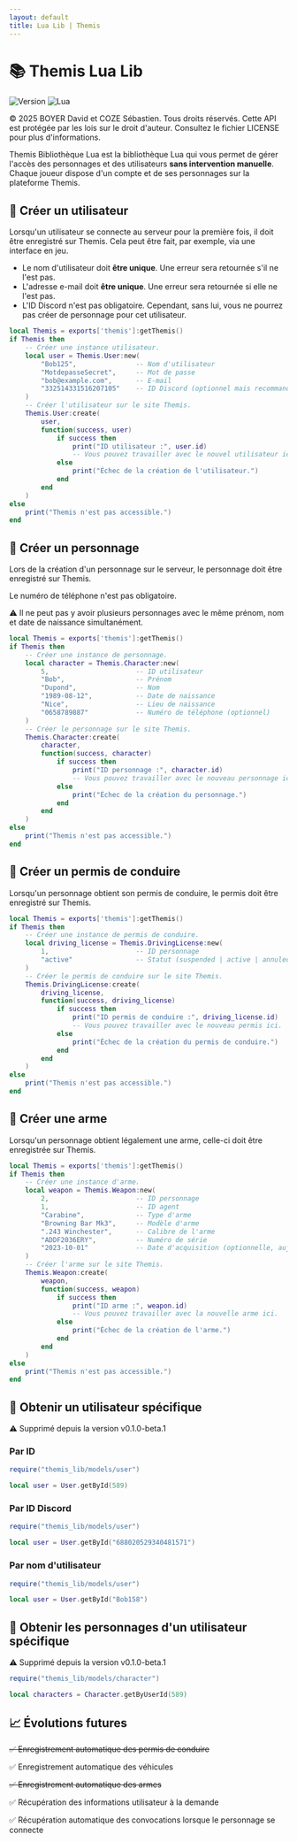 ```yaml
---
layout: default
title: Lua Lib | Themis
---
```


# 📚 Themis Lua Lib

![Version](https://img.shields.io/badge/Version-0.1.0--beta.1-blue.svg)
![Lua](https://img.shields.io/badge/Lua-5.4%2B-blue.svg)

© 2025 BOYER David et COZE Sébastien. Tous droits réservés. Cette API est protégée par les lois sur le droit d'auteur. Consultez le fichier LICENSE pour plus d'informations.

Themis Bibliothèque Lua est la bibliothèque Lua qui vous permet de gérer l'accès des personnages et des utilisateurs **sans intervention manuelle**. Chaque joueur dispose d'un compte et de ses personnages sur la plateforme Themis.

## 👤 Créer un utilisateur

Lorsqu'un utilisateur se connecte au serveur pour la première fois, il doit être enregistré sur Themis. Cela peut être fait, par exemple, via une interface en jeu.

- Le nom d'utilisateur doit **être unique**. Une erreur sera retournée s'il ne l'est pas.
- L'adresse e-mail doit **être unique**. Une erreur sera retournée si elle ne l'est pas.
- L'ID Discord n'est pas obligatoire. Cependant, sans lui, vous ne pourrez pas créer de personnage pour cet utilisateur.

```lua
local Themis = exports['themis']:getThemis()
if Themis then
    -- Créer une instance utilisateur.
    local user = Themis.User:new(
        "Bob125",               -- Nom d'utilisateur
        "MotdepasseSecret",     -- Mot de passe
        "bob@example.com",      -- E-mail
        "332514331516207105"    -- ID Discord (optionnel mais recommandé)
    )
    -- Créer l'utilisateur sur le site Themis.
    Themis.User:create(
        user,
        function(success, user)
            if success then
                print("ID utilisateur :", user.id)
                -- Vous pouvez travailler avec le nouvel utilisateur ici.
            else
                print("Échec de la création de l'utilisateur.")
            end
        end
    )
else
    print("Themis n'est pas accessible.")
end
```

## 👥 Créer un personnage

Lors de la création d'un personnage sur le serveur, le personnage doit être enregistré sur Themis.

Le numéro de téléphone n'est pas obligatoire.

⚠️ Il ne peut pas y avoir plusieurs personnages avec le même prénom, nom et date de naissance simultanément.

```lua
local Themis = exports['themis']:getThemis()
if Themis then
    -- Créer une instance de personnage.
    local character = Themis.Character:new(
        5,                      -- ID utilisateur
        "Bob",                  -- Prénom
        "Dupond",               -- Nom
        "1989-08-12",           -- Date de naissance
        "Nice",                 -- Lieu de naissance
        "0658789887"            -- Numéro de téléphone (optionnel)
    )
    -- Créer le personnage sur le site Themis.
    Themis.Character:create(
        character,
        function(success, character)
            if success then
                print("ID personnage :", character.id)
                -- Vous pouvez travailler avec le nouveau personnage ici.
            else
                print("Échec de la création du personnage.")
            end
        end
    )
else
    print("Themis n'est pas accessible.")
end
```

## 🚗 Créer un permis de conduire

Lorsqu'un personnage obtient son permis de conduire, le permis doit être enregistré sur Themis.

```lua
local Themis = exports['themis']:getThemis()
if Themis then
    -- Créer une instance de permis de conduire.
    local driving_license = Themis.DrivingLicense:new(
        1,                      -- ID personnage
        "active"                -- Statut (suspended | active | annuled)
    )
    -- Créer le permis de conduire sur le site Themis.
    Themis.DrivingLicense:create(
        driving_license,
        function(success, driving_license)
            if success then
                print("ID permis de conduire :", driving_license.id)
                -- Vous pouvez travailler avec le nouveau permis ici.
            else
                print("Échec de la création du permis de conduire.")
            end
        end
    )
else
    print("Themis n'est pas accessible.")
end
```

## 🔫 Créer une arme

Lorsqu'un personnage obtient légalement une arme, celle-ci doit être enregistrée sur Themis.

```lua
local Themis = exports['themis']:getThemis()
if Themis then
    -- Créer une instance d'arme.
    local weapon = Themis.Weapon:new(
        2,                      -- ID personnage
        1,                      -- ID agent
        "Carabine",             -- Type d'arme
        "Browning Bar Mk3",     -- Modèle d'arme
        ".243 Winchester",      -- Calibre de l'arme
        "ADDF2036ERY",          -- Numéro de série
        "2023-10-01"            -- Date d'acquisition (optionnelle, aujourd'hui par défaut)
    )
    -- Créer l'arme sur le site Themis.
    Themis.Weapon:create(
        weapon,
        function(success, weapon)
            if success then
                print("ID arme :", weapon.id)
                -- Vous pouvez travailler avec la nouvelle arme ici.
            else
                print("Échec de la création de l'arme.")
            end
        end
    )
else
    print("Themis n'est pas accessible.")
end
```

## 👤 Obtenir un utilisateur spécifique

⚠️ Supprimé depuis la version v0.1.0-beta.1

### Par ID

```lua
require("themis_lib/models/user")

local user = User.getById(589)
```

### Par ID Discord

```lua
require("themis_lib/models/user")

local user = User.getById("688020529340481571")
```

### Par nom d'utilisateur

```lua
require("themis_lib/models/user")

local user = User.getById("Bob158")
```

## 👥 Obtenir les personnages d'un utilisateur spécifique

⚠️ Supprimé depuis la version v0.1.0-beta.1

```lua
require("themis_lib/models/character")

local characters = Character.getByUserId(589)
```

## 📈 Évolutions futures

~~✅ Enregistrement automatique des permis de conduire~~  

✅ Enregistrement automatique des véhicules  

~~✅ Enregistrement automatique des armes~~  

✅ Récupération des informations utilisateur à la demande  

✅ Récupération automatique des convocations lorsque le personnage se connecte  
